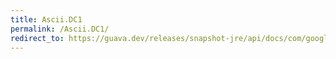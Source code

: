 ```yaml
---
title: Ascii.DC1
permalink: /Ascii.DC1/
redirect_to: https://guava.dev/releases/snapshot-jre/api/docs/com/google/common/base/Ascii.html#DC1
---
```

